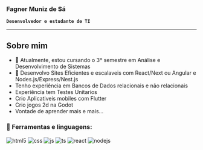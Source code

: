 ### Fagner Muniz de Sá
**`Desenvolvedor e estudante de TI`**

---

## Sobre mim
- 🔭 Atualmente, estou cursando o 3º semestre em Análise  e Desenvolvimento de Sistemas
- 🌱 Desenvolvo Sites Eficientes e escalaveis com React/Next ou Angular e Nodes.js/Express/Nest.js
- Tenho experiência em Bancos de Dados relacionais e não relacionais
- Experiência tem Testes Unitarios
- Crio Aplicativeis mobiles com Flutter
- Crio jogos 2d na Godot
- Vontade de aprender mais e mais...

### 🧰 Ferramentas e linguagens:
<div style="display: inline_block">
  <img align="center" alt="html5" src="https://img.shields.io/badge/HTML5-E34F26?style=for-the-badge&logo=html5&logoColor=white" />
  <img align="center" alt="css" src="https://img.shields.io/badge/CSS3-1572B6?style=for-the-badge&logo=css3&logoColor=white" />
  <img align="center" alt="js" src="https://img.shields.io/badge/JavaScript-F7DF1E?style=for-the-badge&logo=javascript&logoColor=black" />
  <img align="center" alt="ts" src="https://img.shields.io/badge/TypeScript-007ACC?style=for-the-badge&logo=typescript&logoColor=white" />
  <img align="center" alt="react" src="https://img.shields.io/badge/React-20232A?style=for-the-badge&logo=react&logoColor=61DAFB" />
  <img align="center" alt="nodejs" src="https://img.shields.io/badge/Node.js-43853D?style=for-the-badge&logo=node.js&logoColor=white" />
</div><br/>
